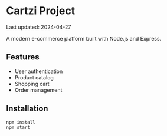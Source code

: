 # Cartzi Project

Last updated: 2024-04-27

A modern e-commerce platform built with Node.js and Express.

## Features
- User authentication
- Product catalog
- Shopping cart
- Order management

## Installation
```bash
npm install
npm start
```
